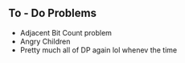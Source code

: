 ## To - Do Problems

- Adjacent Bit Count problem
- Angry Children
- Pretty much all of DP again lol whenev the time
